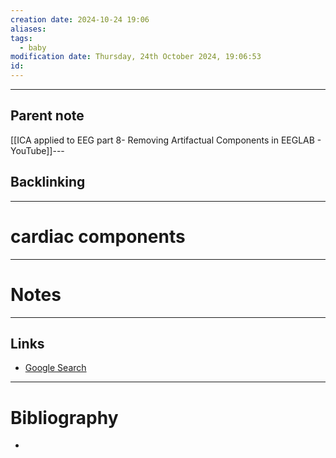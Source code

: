 ```yaml
---
creation date: 2024-10-24 19:06
aliases: 
tags:
  - baby
modification date: Thursday, 24th October 2024, 19:06:53
id:
---
```

---

## Parent note
[[ICA applied to EEG part 8- Removing Artifactual Components in EEGLAB - YouTube]]---
## Backlinking


---
# cardiac components


---
# Notes


---
## Links
- [Google Search](https://www.google.com/search?q=cardiac+components)

---
# Bibliography
+ 
